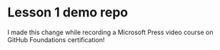 # Lesson 1 demo repo

I made this change while recording a Microsoft Press video course on GitHub Foundations certification! 